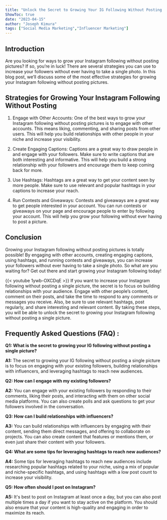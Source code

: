 ```yaml
---
title: "Unlock the Secret to Growing Your IG Following Without Posting a Single Picture!"
ShowToc: true 
date: "2023-04-15"
author: "Joseph Kimura" 
tags: ["Social Media Marketing","Influencer Marketing"]
---
```

## Introduction

Are you looking for ways to grow your Instagram following without posting pictures? If so, you’re in luck! There are several strategies you can use to increase your followers without ever having to take a single photo. In this blog post, we’ll discuss some of the most effective strategies for growing your Instagram following without posting pictures.

## Strategies for Growing Your Instagram Following Without Posting

1. Engage with Other Accounts: One of the best ways to grow your Instagram following without posting pictures is to engage with other accounts. This means liking, commenting, and sharing posts from other users. This will help you build relationships with other people in your niche and increase your visibility.

2. Create Engaging Captions: Captions are a great way to draw people in and engage with your followers. Make sure to write captions that are both interesting and informative. This will help you build a strong relationship with your followers and encourage them to keep coming back for more.

3. Use Hashtags: Hashtags are a great way to get your content seen by more people. Make sure to use relevant and popular hashtags in your captions to increase your reach.

4. Run Contests and Giveaways: Contests and giveaways are a great way to get people interested in your account. You can run contests or giveaways on your page and encourage people to enter by following your account. This will help you grow your following without ever having to post a picture.

## Conclusion

Growing your Instagram following without posting pictures is totally possible! By engaging with other accounts, creating engaging captions, using hashtags, and running contests and giveaways, you can increase your followers without ever having to take a single photo. So what are you waiting for? Get out there and start growing your Instagram following today!

{{< youtube 1ywb-OXCDqE >}} 
If you want to increase your Instagram following without posting a single picture, the secret is to focus on building relationships with your audience. Engage with other people’s content, comment on their posts, and take the time to respond to any comments or messages you receive. Also, be sure to use relevant hashtags, post regularly, and share interesting and relevant content. By taking these steps, you will be able to unlock the secret to growing your Instagram following without posting a single picture.

## Frequently Asked Questions (FAQ) :
**Q1: What is the secret to growing your IG following without posting a single picture?**

**A1:** The secret to growing your IG following without posting a single picture is to focus on engaging with your existing followers, building relationships with influencers, and leveraging hashtags to reach new audiences.

**Q2: How can I engage with my existing followers?**

**A2:** You can engage with your existing followers by responding to their comments, liking their posts, and interacting with them on other social media platforms. You can also create polls and ask questions to get your followers involved in the conversation.

**Q3: How can I build relationships with influencers?**

**A3:** You can build relationships with influencers by engaging with their content, sending them direct messages, and offering to collaborate on projects. You can also create content that features or mentions them, or even just share their content with your followers.

**Q4: What are some tips for leveraging hashtags to reach new audiences?**

**A4:** Some tips for leveraging hashtags to reach new audiences include researching popular hashtags related to your niche, using a mix of popular and niche-specific hashtags, and using hashtags with a low post count to increase your visibility.

**Q5: How often should I post on Instagram?**

**A5:** It's best to post on Instagram at least once a day, but you can also post multiple times a day if you want to stay active on the platform. You should also ensure that your content is high-quality and engaging in order to maximize its reach.


